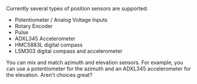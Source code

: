 Currently several types of position sensors are supported:
* Potentiometer / Analog Voltage Inputs
* Rotary Encoder
* Pulse
* ADXL345 Accelerometer
* HMC5883L digital compass
* LSM303 digital compass and accelerometer

You can mix and match azimuth and elevation sensors.  For example, you can use a potentiometer for the azimuth and an ADXL345 accelerometer for the elevation.  Aren't choices great?
